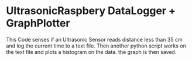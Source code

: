 # UltrasonicRaspbery DataLogger + GraphPlotter
 This Code senses if an Ultrasonic Sensor reads distance less than 35 cm and log the current time to a text file.
 Then another python script works on the text file and plots a histogram on the data.
 the graph is then saved.
 
